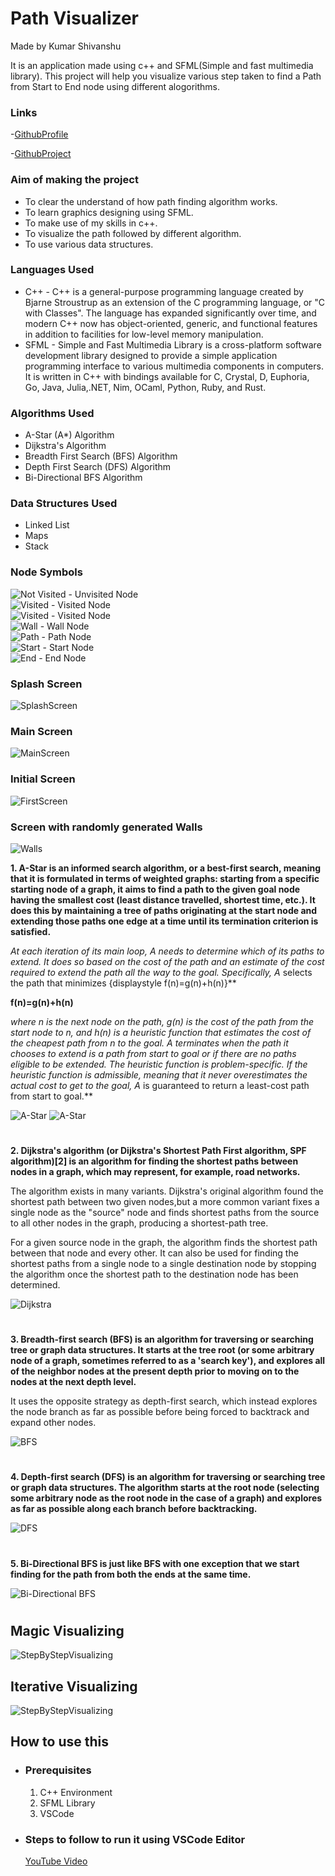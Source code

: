 # Path Visualizer 
Made by Kumar Shivanshu


It is an application made using c++ and SFML(Simple and fast multimedia library). This project will help you visualize various step taken to find a Path from Start to End node using different alogorithms.

### Links
-[GithubProfile](https://github.com/KrShivanshu)

-[GithubProject](https://github.com/KrShivanshu/PathVisualizer) 

### Aim of making the project
* To clear the understand of how path finding algorithm works.
* To learn graphics designing using SFML.
* To make use of my skills in c++.
* To visualize the path followed by different algorithm.
* To use various data structures. 

### Languages Used
* C++ - C++ is a general-purpose programming language created by Bjarne Stroustrup as an extension of the C programming language, or "C with Classes". The language has expanded significantly over time, and modern C++ now has object-oriented, generic, and functional features in addition to facilities for low-level memory manipulation.
* SFML - Simple and Fast Multimedia Library is a cross-platform software development library designed to provide a simple application programming interface to various multimedia components in computers. It is written in C++ with bindings available for C, Crystal, D, Euphoria, Go, Java, Julia,.NET, Nim, OCaml, Python, Ruby, and Rust.

### Algorithms Used
* A-Star (A*) Algorithm
* Dijkstra's Algorithm
* Breadth First Search (BFS) Algorithm
* Depth First Search (DFS) Algorithm
* Bi-Directional BFS Algorithm

### Data Structures Used
 * Linked List
 * Maps
 * Stack


### Node Symbols

![Not Visited](Assets/textures/Cell.png) - Unvisited Node \
![Visited](Assets/textures/visited1().PNG) - Visited Node \
![Visited](Assets/textures/visited2().PNG) - Visited Node \
![Wall](Assets/textures/block().PNG) - Wall Node \
![Path](Assets/textures/path0().PNG) - Path Node \
![Start](Assets/textures/start().PNG) - Start Node \
![End](Assets/textures/end().PNG) - End Node 

### Splash Screen
![SplashScreen](https://github.com/KrShivanshu/Resources/blob/master/PATH/SplashScreen.png)

### Main Screen
![MainScreen](https://github.com/KrShivanshu/Resources/blob/master/PATH/MainScreen.png)

### Initial Screen
![FirstScreen](https://github.com/KrShivanshu/Resources/blob/master/PATH/Initial.png)

### Screen with randomly generated Walls
![Walls](https://github.com/KrShivanshu/Resources/blob/master/PATH/Walls.png)

**1. A-Star is an informed search algorithm, or a best-first search, meaning that it is formulated in terms of weighted graphs: starting from a specific starting node of a graph, it aims to find a path to the given goal node having the smallest cost (least distance travelled, shortest time, etc.). It does this by maintaining a tree of paths originating at the start node and extending those paths one edge at a time until its termination criterion is satisfied.**

   **At each iteration of its main loop, A* needs to determine which of its paths to extend. It does so based on the cost of the path and an estimate of the cost required to extend the path all the way to the goal. Specifically, A* selects the path that minimizes  {displaystyle f(n)=g(n)+h(n)}**

   **f(n)=g(n)+h(n)**
   
   **where n is the next node on the path, g(n) is the cost of the path from the start node to n, and h(n) is a heuristic function that estimates the cost of the cheapest path from n to the goal. A* terminates when the path it chooses to extend is a path from start to goal or if there are no paths eligible to be extended. The heuristic function is problem-specific. If the heuristic function is admissible, meaning that it never overestimates the actual cost to get to the goal, A* is guaranteed to return a least-cost path from start to goal.**


![A-Star](https://github.com/KrShivanshu/Resources/blob/master/PATH/Astar.png)
![A-Star](https://github.com/KrShivanshu/Resources/blob/master/PATH/Astar%20(2).png)

#

**2. Dijkstra's algorithm (or Dijkstra's Shortest Path First algorithm, SPF algorithm)[2] is an algorithm for finding the shortest paths between nodes in a graph, which may represent, for example, road networks.**
   
   The algorithm exists in many variants. Dijkstra's original algorithm found the shortest path between two given nodes,but a more common variant fixes a single node as the "source" node and finds shortest paths from the source to all other nodes in the graph, producing a shortest-path tree.

   For a given source node in the graph, the algorithm finds the shortest path between that node and every other. It can also be used for finding the shortest paths from a single node to a single destination node by stopping the algorithm once the shortest path to the destination node has been determined.


![Dijkstra](https://github.com/KrShivanshu/Resources/blob/master/PATH/Dijkstra.png)

#

**3. Breadth-first search (BFS) is an algorithm for traversing or searching tree or graph data structures. It starts at the tree root (or some arbitrary node of a graph, sometimes referred to as a 'search key'), and explores all of the neighbor nodes at the present depth prior to moving on to the nodes at the next depth level.**

   It uses the opposite strategy as depth-first search, which instead explores the node branch as far as possible before being forced to backtrack and expand other nodes.


![BFS](https://github.com/KrShivanshu/Resources/blob/master/PATH/BFS.png)

#

**4. Depth-first search (DFS) is an algorithm for traversing or searching tree or graph data structures. The algorithm starts at the root node (selecting some arbitrary node as the root node in the case of a graph) and explores as far as possible along each branch before backtracking.**


![DFS](https://github.com/KrShivanshu/Resources/blob/master/PATH/DFS.png)

#

**5. Bi-Directional BFS is just like BFS with one exception that we start finding for the path from both the ends at the same time.**


![Bi-Directional BFS](https://github.com/KrShivanshu/Resources/blob/master/PATH/Bi-Directional.png)

#


## Magic Visualizing

![StepByStepVisualizing](https://github.com/KrShivanshu/Resources/blob/master/PATH/MagicVisualizer.gif)

## Iterative Visualizing

![StepByStepVisualizing](https://github.com/KrShivanshu/Resources/blob/master/PATH/StepVisualizer.gif)

## How to use this
* ### Prerequisites 
   1. C++ Environment
   2. SFML Library
   3. VSCode
* ### Steps to follow to run it using VSCode Editor
   [YouTube Video](https://www.youtube.com/watch?v=M3zYZTdlqyg)


